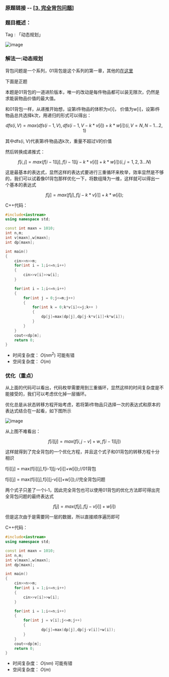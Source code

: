 ### 原题链接 -- [[3. 完全背包问题](https://www.acwing.com/problem/content/description/3/)]

### 题目概述：
Tag : 「动态规划」

![image](https://user-images.githubusercontent.com/99656524/225010647-ad6ebb64-acf9-430b-a974-b7e79d489f12.png)

### 解法一:动态规划
背包问题是一个系列，01背包是这个系列的第一章，其他的[在这里](https://github.com/na2co3hk/Alogrithm/tree/main/%E5%8A%A8%E6%80%81%E8%A7%84%E5%88%92/%E8%83%8C%E5%8C%85%E9%97%AE%E9%A2%98)

下面是正题

本题是01背包的一道进阶版本，唯一的改动是每件物品都可以装无限次，仍然是求能装物品价值的最大值。

和01背包一样，从递推开始想，设第i件物品的体积为v[i]， 价值为w[i]，设第i件物品总共选择k次，用递归的形式可以得出：

$$
       dfs(i, V) = max(dfs(i-1, V), dfs(i-1, V-k * v[i]) + k * w[i]) ( i, V = N,N-1...2,1 )
$$

其中dfs(i, V)代表第i件物品选k次，重量不超过V的价值

然后转换成递推式：

$$
   f[i,j] = max(f[i-1][j], f[i-1][j - k * v[i]] + k * w[i]) ( i, j = 1, 2, 3...N )
$$

这是最基本的表达式，显然这样的表达式要进行三重循环来枚举，效率显然是不够的，我们可以试着像01背包那样优化一下，将数组降为一维，这样就可以得出一个基本的表达式

$$
   f[j]=max(f[j],f[j-k * v[i]]+k * w[i]); 
$$

C++代码：
```cpp
#include<iostream>
using namespace std;

const int maxn = 1010;
int n,m;
int v[maxn],w[maxn];
int dp[maxn];

int main()
{
    cin>>n>>m;
    for(int i = 1;i<=n;i++)
    {
        cin>>v[i]>>w[i];
    }

    for(int i = 1;i<=n;i++)
    {
        for(int j = 0;j<=m;j++)
        {
            for(int k = 0;k*v[i]<=j;k++ )
            {
                dp[j]=max(dp[j],dp[j-k*v[i]]+k*w[i]);
            }
        }
    }
    cout<<dp[m];
    return 0;
}
```
* 时间复杂度： $O(nm^2)$ 可能有错
* 空间复杂度： $O(m)$ 

### 优化（重点）
从上面的代码可以看出，代码枚举需要用到三重循环，显然这样的时间复杂度是不能接受的，我们可以考虑优化掉一层循环。

优化总是从状态转移方程开始考虑，若将第i件物品只选择一次的表达式和原本的表达式结合在一起看，如下图所示

![image](https://user-images.githubusercontent.com/99656524/225027827-a2525866-1893-49e0-ae8c-3b6273312d66.png)

从上图不难看出：

$$
  f[i][j]=max(f[i,j-v]+w , f[i-1][j])
$$

这样就得到了完全背包的一个优化方程，并且这个式子和01背包的转移方程十分相识

f[i][j] = max(f[i][j],f[i-1][j-v[i]]+w[i]);//01背包

f[i][j] = max(f[i][j],f[i][j-v[i]]+w[i]);//完全背包问题

两个式子只差了一个i-1，因此完全背包也可以使用01背包的优化方法即可得出完全背包问题的最终表达式

$$
 f[j]=max(f[j],f[j-v[i]]+w[i])
$$

但是这次由于是需要同一层的数据，所以直接顺序遍历即可

C++代码：
```cpp
#include<iostream>
using namespace std;

const int maxn = 1010;
int n,m;
int v[maxn],w[maxn];
int dp[maxn];

int main()
{
    cin>>n>>m;
    for(int i = 1;i<=n;i++)
    {
        cin>>v[i]>>w[i];
    }

    for(int i = 1;i<=n;i++)
    {
        for(int j = v[i];j<=m;j++)
        {
                dp[j]=max(dp[j],dp[j-v[i]]+w[i]);
        }
    }
    cout<<dp[m];
    return 0;
}
```
* 时间复杂度： $O(nm)$ 可能有错
* 空间复杂度： $O(m)$ 

